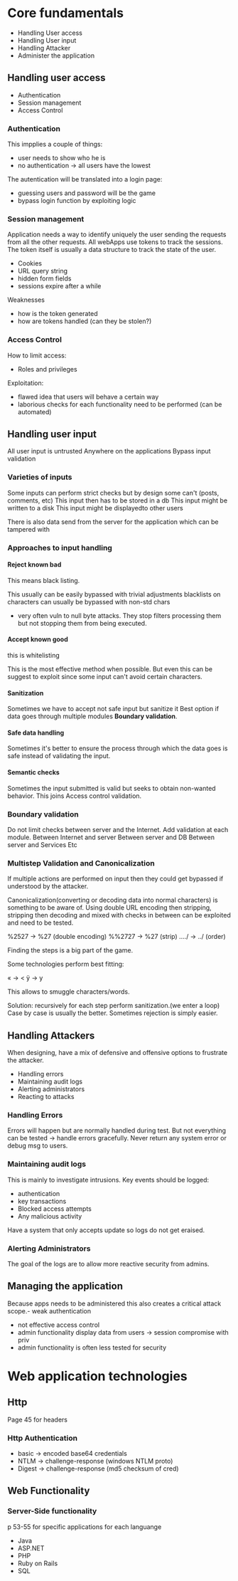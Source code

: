 # Core fundamentals

- Handling User access
- Handling User input
- Handling Attacker
- Administer the application

## Handling user access

- Authentication
- Session management
- Access Control

### Authentication

This impplies a couple of things:
- user needs to show who he is
- no authentication -> all users have the lowest 

The autentication will be translated into a login page:
- guessing users and password will be the game
- bypass login function by exploiting logic 

### Session management

Application needs a way to identify uniquely the user sending the requests from all the other requests. All webApps use tokens to track the sessions.
The token itself is usually a data structure to track the state of the user.
- Cookies
- URL query string
- hidden form fields
- sessions expire after a while

Weaknesses
- how is the token generated
- how are tokens handled (can they be stolen?)

### Access Control

How to limit access:
- Roles and privileges

Exploitation:
- flawed idea that users will behave a certain way
- laborious checks for each functionality need to be performed (can be automated)

## Handling user input

All user input is untrusted
Anywhere on the applications
Bypass input validation

### Varieties of inputs

Some inputs can perform strict checks but by design some can't (posts, comments, etc)
This input then has to be stored in a db
This input might be written to a disk
This input might be displayedto other users

There is also data send from the server for the application which can be tampered with 

### Approaches to input handling

#### Reject known bad 

This means black listing.

This usually can be easily bypassed with trivial adjustments
blacklists on characters can usually be bypassed with non-std chars

- very often vuln to null byte attacks. They stop filters processing them but not stopping them from being executed.

#### Accept known good

this is whitelisting

This is the most effective method when possible. But even this can be suggest to exploit since some input can't avoid certain characters.

#### Sanitization

Sometimes we have to accept not safe input but sanitize it
Best option if data goes through multiple modules **Boundary validation**.

#### Safe data handling

Sometimes it's better to ensure the process through which the data goes is safe instead of validating the input.

#### Semantic checks

Sometimes the input submitted is valid but seeks to obtain non-wanted behavior.
This joins Access control validation.

### Boundary validation

Do not limit checks between server and the Internet.
Add validation at each module.
Between Internet and server
Between server and DB
Between server and Services
Etc

### Multistep Validation and Canonicalization

If multiple actions are performed on input then they could get bypassed if understood by the attacker.

Canonicalization(converting or decoding data into normal characters) is something to be aware of. Using double URL encoding then stripping, stripping then decoding and mixed with checks in between can be exploited and need to be tested.

%2527 -> %27 (double encoding)
%%2727 -> %27 (strip)
....\/ -> ../ (order)

Finding the steps is a big part of the game.

Some technologies perform best fitting:

« -> < 
ÿ -> y

This allows to smuggle characters/words.

Solution: recursively for each step perform sanitization.(we enter a loop)
Case by case is usually the better. Sometimes rejection is simply easier.

## Handling Attackers

When designing, have a mix of defensive and offensive options to frustrate the attacker.

- Handling errors
- Maintaining audit logs
- Alerting administrators
- Reacting to attacks

### Handling Errors

Errors will happen but are normally handled during test. But not everything can be tested -> handle errors gracefully. Never return any system error or debug msg to users.

### Maintaining audit logs

This is mainly to investigate intrusions.
Key events should be logged:
- authentication
- key transactions
- Blocked access attempts
- Any malicious activity

Have a system that only accepts update so logs do not get eraised.

### Alerting Administrators

The goal of the logs are to allow more reactive security from admins.

## Managing the application

Because apps needs to be administered this also creates a critical attack scope.- weak authentication
- not effective access control 
- admin functionality display data from users -> session compromise with priv
- admin functionality is often less tested for security

# Web application technologies

## Http

Page 45 for headers

### Http Authentication

- basic -> encoded base64 credentials
- NTLM -> challenge-response (windows NTLM proto)
- Digest -> challenge-response (md5 checksum of cred)

## Web Functionality

### Server-Side functionality

p 53-55 for specific applications for each languange

- Java
- ASP.NET
- PHP
- Ruby on Rails
- SQL

